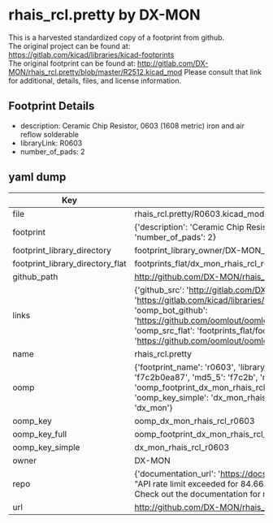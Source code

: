 # rhais_rcl.pretty by DX-MON  
This is a harvested standardized copy of a footprint from github.  
The original project can be found at:  
https://gitlab.com/kicad/libraries/kicad-footprints  
The original footprint can be found at:
http://gitlab.com/DX-MON/rhais_rcl.pretty/blob/master/R2512.kicad_mod
Please consult that link for additional, details, files, and license information.  
## Footprint Details
* description: Ceramic Chip Resistor, 0603 (1608 metric) iron and air reflow solderable  
* libraryLink: R0603  
* number_of_pads: 2  
## yaml dump  
| Key | Value |  
| --- | --- |  
| file | rhais_rcl.pretty/R0603.kicad_mod |  
| footprint | {'description': 'Ceramic Chip Resistor, 0603 (1608 metric) iron and air reflow solderable', 'libraryLink': 'R0603', 'number_of_pads': 2} |  
| footprint_library_directory | footprint_library_owner/DX-MON_rhais_rcl.pretty |  
| footprint_library_directory_flat | footprints_flat/dx_mon_rhais_rcl_r0603/working |  
| github_path | http://github.com/DX-MON/rhais_rcl.pretty/blob/master/R0603.kicad_mod |  
| links | {'github_src': 'http://gitlab.com/DX-MON/rhais_rcl.pretty/blob/master/R2512.kicad_mod', 'github_src_repo': 'https://gitlab.com/kicad/libraries/kicad-footprints', 'oomp_bot': 'footprints/dx_mon_rhais_rcl_r0603/working', 'oomp_bot_github': 'https://github.com/oomlout/oomlout_oomp_footprint_bot/tree/main/footprints/dx_mon_rhais_rcl_r0603/working', 'oomp_src_flat': 'footprints_flat/footprints_flat/dx_mon_rhais_rcl_r0603/working', 'oomp_src_flat_github': 'https://github.com/oomlout/oomlout_oomp_footprint_src/tree/main/footprints_flat/dx_mon_rhais_rcl_r0603/working'} |  
| name | rhais_rcl.pretty |  
| oomp | {'footprint_name': 'r0603', 'library_name': 'rhais_rcl', 'md5': 'f7c2b0ea87e8f0f7f5b076f4e2153732', 'md5_10': 'f7c2b0ea87', 'md5_5': 'f7c2b', 'md5_6': 'f7c2b0', 'oomp_key': 'oomp_dx_mon_rhais_rcl_r0603', 'oomp_key_extra': 'oomp_footprint_dx_mon_rhais_rcl_r0603', 'oomp_key_full': 'oomp_footprint_dx_mon_rhais_rcl_r0603_f7c2b0', 'oomp_key_simple': 'dx_mon_rhais_rcl_r0603', 'original_filename': 'rhais_rcl.pretty/R0603.kicad_mod', 'owner_name': 'dx_mon'} |  
| oomp_key | oomp_dx_mon_rhais_rcl_r0603 |  
| oomp_key_full | oomp_footprint_dx_mon_rhais_rcl_r0603 |  
| oomp_key_simple | dx_mon_rhais_rcl_r0603 |  
| owner | DX-MON |  
| repo | {'documentation_url': 'https://docs.github.com/rest/overview/resources-in-the-rest-api#rate-limiting', 'message': "API rate limit exceeded for 84.66.173.59. (But here's the good news: Authenticated requests get a higher rate limit. Check out the documentation for more details.)"} |  
| url | http://github.com/DX-MON/rhais_rcl.pretty |  

